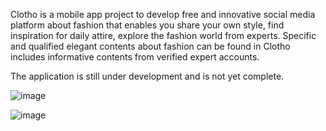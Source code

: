 Clotho is a mobile app project to develop free and innovative social media platform about fashion that enables you share your own style, find inspiration for daily attire, explore the fashion world from experts.
Specific and qualified elegant contents about fashion can be found in Clotho includes informative contents from verified expert accounts.

The application is still under development and is not yet complete.

![image](https://github.com/user-attachments/assets/a4fce3d7-0001-43a8-8906-84f17e8b8015)

![image](https://github.com/user-attachments/assets/74dc0038-5563-475c-b0ac-a5d3a3a7f2e0)
